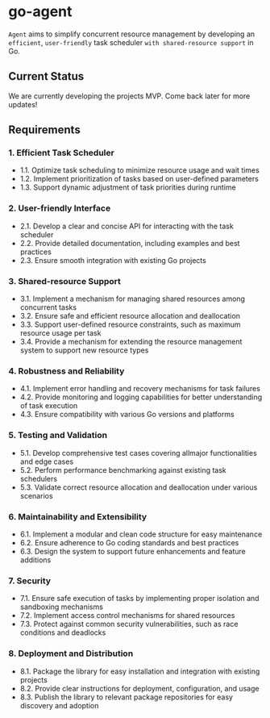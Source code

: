 # go-agent

`Agent` aims to simplify concurrent resource management by developing an `efficient`, `user-friendly` task scheduler `with shared-resource support` in Go.

## Current Status

We are currently developing the projects MVP. Come back later for more updates!

## Requirements

### 1. Efficient Task Scheduler

- 1.1. Optimize task scheduling to minimize resource usage and wait times
- 1.2. Implement prioritization of tasks based on user-defined parameters
- 1.3. Support dynamic adjustment of task priorities during runtime

### 2. User-friendly Interface

- 2.1. Develop a clear and concise API for interacting with the task scheduler
- 2.2. Provide detailed documentation, including examples and best practices
- 2.3. Ensure smooth integration with existing Go projects

### 3. Shared-resource Support

- 3.1. Implement a mechanism for managing shared resources among concurrent tasks
- 3.2. Ensure safe and efficient resource allocation and deallocation
- 3.3. Support user-defined resource constraints, such as maximum resource usage per task
- 3.4. Provide a mechanism for extending the resource management system to support new resource types

### 4. Robustness and Reliability

- 4.1. Implement error handling and recovery mechanisms for task failures
- 4.2. Provide monitoring and logging capabilities for better understanding of task execution
- 4.3. Ensure compatibility with various Go versions and platforms

### 5. Testing and Validation

- 5.1. Develop comprehensive test cases covering allmajor functionalities and edge cases
- 5.2. Perform performance benchmarking against existing task schedulers
- 5.3. Validate correct resource allocation and deallocation under various scenarios

### 6. Maintainability and Extensibility

- 6.1. Implement a modular and clean code structure for easy maintenance
- 6.2. Ensure adherence to Go coding standards and best practices
- 6.3. Design the system to support future enhancements and feature additions

### 7. Security

- 7.1. Ensure safe execution of tasks by implementing proper isolation and sandboxing mechanisms
- 7.2. Implement access control mechanisms for shared resources
- 7.3. Protect against common security vulnerabilities, such as race conditions and deadlocks

### 8. Deployment and Distribution

- 8.1. Package the library for easy installation and integration with existing projects
- 8.2. Provide clear instructions for deployment, configuration, and usage
- 8.3. Publish the library to relevant package repositories for easy discovery and adoption
